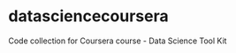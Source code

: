 datasciencecoursera
===================

Code collection for Coursera course - Data Science Tool Kit
